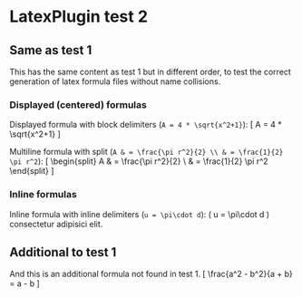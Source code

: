 # LatexPlugin test 2

## Same as test 1

This has the same content as test 1 but in different order, to test the correct
generation of latex formula files without name collisions.

### Displayed (centered) formulas

Displayed formula with block delimiters (`A = 4 * \sqrt{x^2+1}`):
\[
A = 4 * \sqrt{x^2+1}
\]

Multiline formula with split (`A & = \frac{\pi r^2}{2} \\ & = \frac{1}{2} \pi r^2`):
\[ 
\begin{split}
A & = \frac{\pi r^2}{2} \\
  & = \frac{1}{2} \pi r^2
\end{split}
\]

### Inline formulas

Inline formula with inline delimiters (`u = \pi\cdot d`): \( u = \pi\cdot d \) consectetur adipisici elit.


## Additional to test 1

And this is an additional formula not found in test 1.
\[
\frac{a^2 - b^2}{a + b} = a - b
\]
